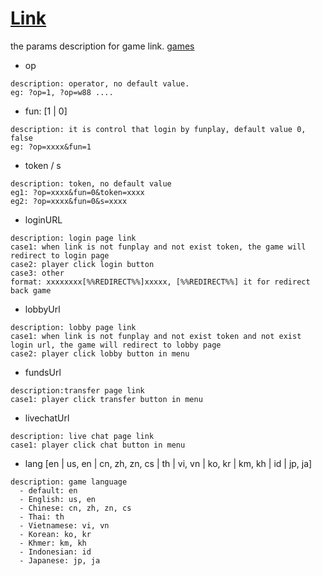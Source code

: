 # [Link](../index.md) 

the params description for game link. [games](./games.md)

- op

```
description: operator, no default value.
eg: ?op=1, ?op=w88 ....
```

- fun:  [1 | 0]

```
description: it is control that login by funplay, default value 0, false
eg: ?op=xxxx&fun=1
```

- token / s

```
description: token, no default value
eg1: ?op=xxxx&fun=0&token=xxxx
eg2: ?op=xxxx&fun=0&s=xxxx
```

- loginURL

```
description: login page link
case1: when link is not funplay and not exist token, the game will redirect to login page 
case2: player click login button
case3: other
format: xxxxxxxx[%%REDIRECT%%]xxxxx, [%%REDIRECT%%] it for redirect back game
```

- lobbyUrl

```
description: lobby page link
case1: when link is not funplay and not exist token and not exist login url, the game will redirect to lobby page
case2: player click lobby button in menu 
```

- fundsUrl

```
description:transfer page link
case1: player click transfer button in menu
```

- livechatUrl

```
description: live chat page link
case1: player click chat button in menu
```

- lang  [en | us, en | cn, zh, zn, cs | th | vi, vn | ko, kr | km, kh | id | jp, ja]

```
description: game language  
  - default: en
  - English: us, en
  - Chinese: cn, zh, zn, cs
  - Thai: th
  - Vietnamese: vi, vn
  - Korean: ko, kr
  - Khmer: km, kh
  - Indonesian: id
  - Japanese: jp, ja
```
